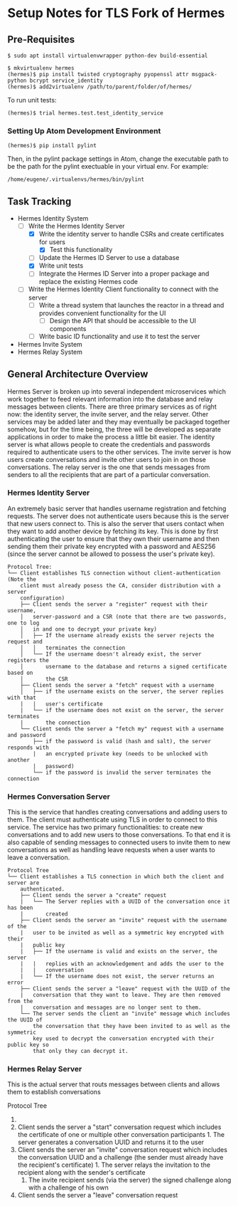 # Setup Notes for TLS Fork of Hermes

## Pre-Requisites

```
$ sudo apt install virtualenvwrapper python-dev build-essential
```

```
$ mkvirtualenv hermes
(hermes)$ pip install twisted cryptography pyopenssl attr msgpack-python bcrypt service_identity
(hermes)$ add2virtualenv /path/to/parent/folder/of/hermes/
```

To run unit tests:

```
(hermes)$ trial hermes.test.test_identity_service
```

### Setting Up Atom Development Environment

```
(hermes)$ pip install pylint
```

Then, in the pylint package settings in Atom, change the executable path to be the path for the pylint exectuable in your virtual env. For example:

```
/home/eugene/.virtualenvs/hermes/bin/pylint
```

## Task Tracking

+ Hermes Identity System
  + [ ] Write the Hermes Identity Server
    + [x] Write the identity server to handle CSRs and create certificates for users
      + [x] Test this functionality
    + [ ] Update the Hermes ID Server to use a database
    + [x] Write unit tests
    + [ ] Integrate the Hermes ID Server into a proper package and replace the existing Hermes code
  + [ ] Write the Hermes Identity Client functionality to connect with the server
    + [ ] Write a thread system that launches the reactor in a thread and provides convenient functionality for the UI
      + [ ] Design the API that should be accessible to the UI components
    + [ ] Write basic ID functionality and use it to test the server
+ Hermes Invite System
+ Hermes Relay System

## General Architecture Overview

Hermes Server is broken up into several independent microservices which work together to feed relevant information into the database and relay messages between clients. There are three primary services as of right now: the identity server, the invite server, and the relay server. Other services may be added later and they may eventually be packaged together somehow, but for the time being, the three will be developed as separate applications in order to make the process a little bit easier. The identity server is what allows people to create the credentials and passwords required to authenticate users to the other services. The invite server is how users create conversations and invite other users to join in on those conversations. The relay server is the one that sends messages from senders to all the recipients that are part of a particular conversation.

### Hermes Identity Server

An extremely basic server that handles username registration and fetching requests. The server does not authenticate users because this is the server that new users connect to. This is also the server that users contact when they want to add another device by fetching its key. This is done by first authenticating the user to ensure that they own their username and then sending them their private key encrypted with a password and AES256 (since the server cannot be allowed to possess the user's private key).

```
Protocol Tree:
└── Client establishes TLS connection without client-authentication (Note the
    client must already posess the CA, consider distribution with a server
    configuration)
    ├── Client sends the server a "register" request with their username,
    │   server-password and a CSR (note that there are two passwords, one to log
    │   in and one to decrypt your private key)
    │   ├── If the username already exists the server rejects the request and
    │   │   terminates the connection
    │   └── If the username doesn't already exist, the server registers the
    │       username to the database and returns a signed certificate based on
    │       the CSR
    ├── Client sends the server a "fetch" request with a username
    │   ├── if the username exists on the server, the server replies with that
    |   |   user's certificate
    |   └── if the username does not exist on the server, the server terminates
    |       the connection
    └── Client sends the server a "fetch my" request with a username and password
        ├── if the password is valid (hash and salt), the server responds with
        |   an encrypted private key (needs to be unlocked with another
        |   password)
        └── if the password is invalid the server terminates the connection
```

### Hermes Conversation Server

This is the service that handles creating conversations and adding users to them. The client must authenticate using TLS in order to connect to this service. The service has two primary functionalities: to create new conversations and to add new users to those conversations. To that end it is also capable of sending messages to connected users to invite them to new conversations as well as handling leave requests when a user wants to leave a conversation.

```
Protocol Tree
└── Client establishes a TLS connection in which both the client and server are
    authenticated.
    ├── Client sends the server a "create" request
    |   └── The Server replies with a UUID of the conversation once it has been
    |       created
    ├── Client sends the server an "invite" request with the username of the
    |   user to be invited as well as a symmetric key encrypted with their
    |   public key
    |   ├── If the username is valid and exists on the server, the server
    |   |   replies with an acknowledgement and adds the user to the
    |   |   conversation
    |   └── If the username does not exist, the server returns an error
    ├── Client sends the server a "leave" request with the UUID of the
    |   conversation that they want to leave. They are then removed from the
    |   conversation and messages are no longer sent to them.
    └── The server sends the client an "invite" message which includes the UUID of
        the conversation that they have been invited to as well as the symmetric
        key used to decrypt the conversation encrypted with their public key so
        that only they can decrypt it.
```

### Hermes Relay Server

This is the actual server that routs messages between clients and allows them to establish conversations

Protocol Tree

1.
  1. Client sends the server a "start" conversation request which includes the certificate of one or multiple other conversation participants
    1. The server generates a conversation UUID and returns it to the user
  2. Client sends the server an "invite" conversation request which includes the conversation UUID and a challenge (the sender must already have the recipient's certificate)
    1. The server relays the invitation to the recipient along with the sender's certificate
      1. The invite recipient sends (via the server) the signed challenge along with a challenge of his own
  3. Client sends the server a "leave" conversation request
